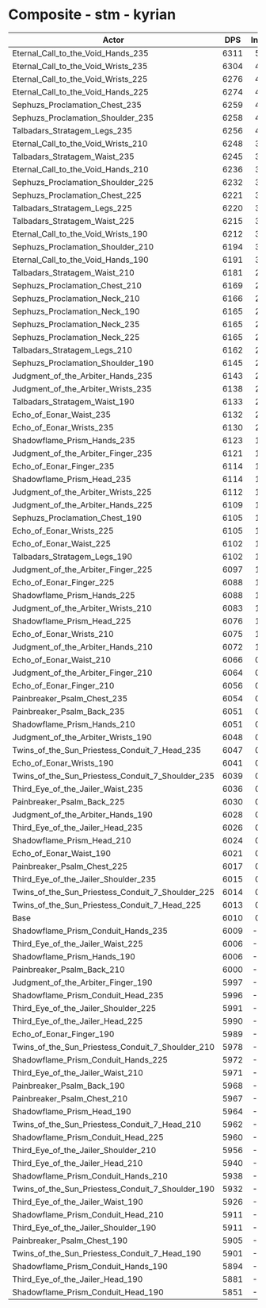 # Composite - stm - kyrian
| Actor | DPS | Increase |
|---|:---:|:---:|
|Eternal_Call_to_the_Void_Hands_235|6311|5.01%|
|Eternal_Call_to_the_Void_Wrists_235|6304|4.90%|
|Eternal_Call_to_the_Void_Wrists_225|6276|4.43%|
|Eternal_Call_to_the_Void_Hands_225|6274|4.40%|
|Sephuzs_Proclamation_Chest_235|6259|4.14%|
|Sephuzs_Proclamation_Shoulder_235|6258|4.12%|
|Talbadars_Stratagem_Legs_235|6256|4.09%|
|Eternal_Call_to_the_Void_Wrists_210|6248|3.96%|
|Talbadars_Stratagem_Waist_235|6245|3.91%|
|Eternal_Call_to_the_Void_Hands_210|6236|3.76%|
|Sephuzs_Proclamation_Shoulder_225|6232|3.70%|
|Sephuzs_Proclamation_Chest_225|6221|3.51%|
|Talbadars_Stratagem_Legs_225|6220|3.50%|
|Talbadars_Stratagem_Waist_225|6215|3.42%|
|Eternal_Call_to_the_Void_Wrists_190|6212|3.37%|
|Sephuzs_Proclamation_Shoulder_210|6194|3.06%|
|Eternal_Call_to_the_Void_Hands_190|6191|3.01%|
|Talbadars_Stratagem_Waist_210|6181|2.84%|
|Sephuzs_Proclamation_Chest_210|6169|2.64%|
|Sephuzs_Proclamation_Neck_210|6166|2.59%|
|Sephuzs_Proclamation_Neck_190|6165|2.58%|
|Sephuzs_Proclamation_Neck_235|6165|2.58%|
|Sephuzs_Proclamation_Neck_225|6165|2.57%|
|Talbadars_Stratagem_Legs_210|6162|2.52%|
|Sephuzs_Proclamation_Shoulder_190|6145|2.25%|
|Judgment_of_the_Arbiter_Hands_235|6143|2.22%|
|Judgment_of_the_Arbiter_Wrists_235|6138|2.13%|
|Talbadars_Stratagem_Waist_190|6133|2.05%|
|Echo_of_Eonar_Waist_235|6132|2.03%|
|Echo_of_Eonar_Wrists_235|6130|2.00%|
|Shadowflame_Prism_Hands_235|6123|1.89%|
|Judgment_of_the_Arbiter_Finger_235|6121|1.85%|
|Echo_of_Eonar_Finger_235|6114|1.73%|
|Shadowflame_Prism_Head_235|6114|1.73%|
|Judgment_of_the_Arbiter_Wrists_225|6112|1.69%|
|Judgment_of_the_Arbiter_Hands_225|6109|1.64%|
|Sephuzs_Proclamation_Chest_190|6105|1.59%|
|Echo_of_Eonar_Wrists_225|6105|1.57%|
|Echo_of_Eonar_Waist_225|6102|1.53%|
|Talbadars_Stratagem_Legs_190|6102|1.52%|
|Judgment_of_the_Arbiter_Finger_225|6097|1.45%|
|Echo_of_Eonar_Finger_225|6088|1.31%|
|Shadowflame_Prism_Hands_225|6088|1.30%|
|Judgment_of_the_Arbiter_Wrists_210|6083|1.22%|
|Shadowflame_Prism_Head_225|6076|1.11%|
|Echo_of_Eonar_Wrists_210|6075|1.09%|
|Judgment_of_the_Arbiter_Hands_210|6072|1.03%|
|Echo_of_Eonar_Waist_210|6066|0.94%|
|Judgment_of_the_Arbiter_Finger_210|6064|0.89%|
|Echo_of_Eonar_Finger_210|6056|0.76%|
|Painbreaker_Psalm_Chest_235|6054|0.73%|
|Painbreaker_Psalm_Back_235|6051|0.69%|
|Shadowflame_Prism_Hands_210|6051|0.68%|
|Judgment_of_the_Arbiter_Wrists_190|6048|0.63%|
|Twins_of_the_Sun_Priestess_Conduit_7_Head_235|6047|0.61%|
|Echo_of_Eonar_Wrists_190|6041|0.52%|
|Twins_of_the_Sun_Priestess_Conduit_7_Shoulder_235|6039|0.48%|
|Third_Eye_of_the_Jailer_Waist_235|6036|0.43%|
|Painbreaker_Psalm_Back_225|6030|0.33%|
|Judgment_of_the_Arbiter_Hands_190|6028|0.31%|
|Third_Eye_of_the_Jailer_Head_235|6026|0.27%|
|Shadowflame_Prism_Head_210|6024|0.24%|
|Echo_of_Eonar_Waist_190|6021|0.18%|
|Painbreaker_Psalm_Chest_225|6017|0.12%|
|Third_Eye_of_the_Jailer_Shoulder_235|6015|0.09%|
|Twins_of_the_Sun_Priestess_Conduit_7_Shoulder_225|6014|0.06%|
|Twins_of_the_Sun_Priestess_Conduit_7_Head_225|6013|0.05%|
|Base|6010|0.00%|
|Shadowflame_Prism_Conduit_Hands_235|6009|-0.02%|
|Third_Eye_of_the_Jailer_Waist_225|6006|-0.06%|
|Shadowflame_Prism_Hands_190|6006|-0.07%|
|Painbreaker_Psalm_Back_210|6000|-0.16%|
|Judgment_of_the_Arbiter_Finger_190|5997|-0.21%|
|Shadowflame_Prism_Conduit_Head_235|5996|-0.23%|
|Third_Eye_of_the_Jailer_Shoulder_225|5991|-0.32%|
|Third_Eye_of_the_Jailer_Head_225|5990|-0.33%|
|Echo_of_Eonar_Finger_190|5989|-0.36%|
|Twins_of_the_Sun_Priestess_Conduit_7_Shoulder_210|5978|-0.53%|
|Shadowflame_Prism_Conduit_Hands_225|5972|-0.62%|
|Third_Eye_of_the_Jailer_Waist_210|5971|-0.64%|
|Painbreaker_Psalm_Back_190|5968|-0.70%|
|Painbreaker_Psalm_Chest_210|5967|-0.71%|
|Shadowflame_Prism_Head_190|5964|-0.76%|
|Twins_of_the_Sun_Priestess_Conduit_7_Head_210|5962|-0.80%|
|Shadowflame_Prism_Conduit_Head_225|5960|-0.83%|
|Third_Eye_of_the_Jailer_Shoulder_210|5956|-0.90%|
|Third_Eye_of_the_Jailer_Head_210|5940|-1.16%|
|Shadowflame_Prism_Conduit_Hands_210|5938|-1.19%|
|Twins_of_the_Sun_Priestess_Conduit_7_Shoulder_190|5932|-1.29%|
|Third_Eye_of_the_Jailer_Waist_190|5926|-1.39%|
|Shadowflame_Prism_Conduit_Head_210|5911|-1.65%|
|Third_Eye_of_the_Jailer_Shoulder_190|5911|-1.66%|
|Painbreaker_Psalm_Chest_190|5905|-1.74%|
|Twins_of_the_Sun_Priestess_Conduit_7_Head_190|5901|-1.81%|
|Shadowflame_Prism_Conduit_Hands_190|5894|-1.93%|
|Third_Eye_of_the_Jailer_Head_190|5881|-2.15%|
|Shadowflame_Prism_Conduit_Head_190|5851|-2.64%|
